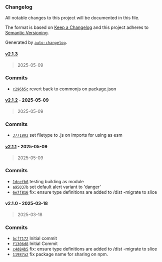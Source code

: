 ### Changelog

All notable changes to this project will be documented in this file.

The format is based on [Keep a Changelog](https://keepachangelog.com/en/1.0.0/)
and this project adheres to [Semantic Versioning](https://semver.org/spec/v2.0.0.html).

Generated by [`auto-changelog`](https://github.com/CookPete/auto-changelog).

#### [v2.1.3](https://github.com/ChumsInc/alert-list/compare/v2.1.2...v2.1.3)

> 2025-05-09




### Commits

- [`c296b5c`](https://github.com/ChumsInc/alert-list/commit/c296b5c7bce3c25be77999fb9aff39cc033e1698)  revert back to commonjs on package.json

#### [v2.1.2](https://github.com/ChumsInc/alert-list/compare/v2.1.1...v2.1.2) - 2025-05-09

> 2025-05-09




### Commits

- [`3771802`](https://github.com/ChumsInc/alert-list/commit/3771802aed7244827b43471e374f3959939170ac)  set filetype to .js on imports for using as esm

#### [v2.1.1](https://github.com/ChumsInc/alert-list/compare/v2.1.0...v2.1.1) - 2025-05-09

> 2025-05-09




### Commits

- [`1dcefb6`](https://github.com/ChumsInc/alert-list/commit/1dcefb6cc78f69225c474e74a4a9852289def714)  testing building as module
- [`a95037b`](https://github.com/ChumsInc/alert-list/commit/a95037b2c01b12b84638c30c63970f9cbd064f92)  set default alert variant to 'danger'
- [`6e7f816`](https://github.com/ChumsInc/alert-list/commit/6e7f816d92ac0914a86ee3122e7a4f7245143cd4)  fix: ensure type definitions are added to /dist
-migrate to slice

#### v2.1.0 - 2025-03-18

> 2025-03-18




### Commits

- [`bcf7172`](https://github.com/ChumsInc/alert-list/commit/bcf71726ebd6e5bacf384794e502e46a93d3def8)  Initial commit
- [`f1306d8`](https://github.com/ChumsInc/alert-list/commit/f1306d85f696a3ffa97e0c3b77503aad8f794e96)  Initial Commit
- [`c4d84b5`](https://github.com/ChumsInc/alert-list/commit/c4d84b53816ad5a2ac5243484cbbd6db506c0035)  fix: ensure type definitions are added to /dist
-migrate to slice
- [`11987a2`](https://github.com/ChumsInc/alert-list/commit/11987a2011534e1d013bd82361beb67754ef36da)  fix package name for sharing on npm.

